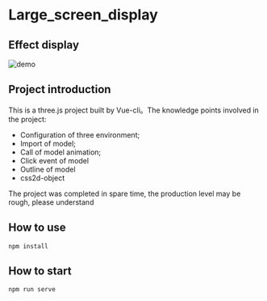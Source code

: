 # Large_screen_display

##  Effect display

![demo](https://github.com/fengtianxi001/Figure-bed/blob/main/images/LargeScreenDisplay/1.gif?raw=true)

##  Project introduction

This is a three.js project built by Vue-cli。The knowledge points involved in the project: 

- Configuration of three environment; 
- Import of model; 
- Call of model animation; 
- Click event of model 
- Outline of model 
- css2d-object



The project was completed in spare time, the production level may be rough, please understand



##  How to use

```
npm install
```



##  How to start

```
npm run serve
```





